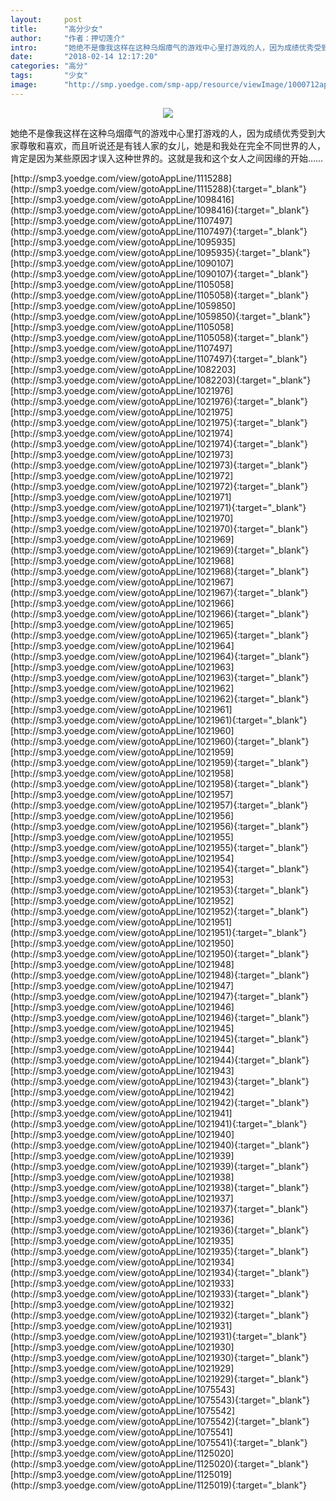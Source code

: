```yaml
---
layout:     post
title:      "高分少女"
author:     "作者：押切莲介"
intro:      "她绝不是像我这样在这种乌烟瘴气的游戏中心里打游戏的人，因为成绩优秀受到大家尊敬和喜欢，而且听说还是有钱人家的女儿，她是和我处在完全不同世界的人，肯定是因为某些原因才误入这种世界的。这就是我和这个女人之间因缘的开始……"
date:       "2018-02-14 12:17:20"
categories: "高分"
tags:       "少女"
image:      "http://smp.yoedge.com/smp-app/resource/viewImage/1000712appline.png"
---
```

<div style="text-align: center">
<p><img src="http://smp.yoedge.com/smp-app/resource/viewImage/1000712appline.png"/></p>
</div>
<p class="post-meta">
<span>她绝不是像我这样在这种乌烟瘴气的游戏中心里打游戏的人，因为成绩优秀受到大家尊敬和喜欢，而且听说还是有钱人家的女儿，她是和我处在完全不同世界的人，肯定是因为某些原因才误入这种世界的。这就是我和这个女人之间因缘的开始……</span>
</p>
[http://smp3.yoedge.com/view/gotoAppLine/1115288](http://smp3.yoedge.com/view/gotoAppLine/1115288){:target="_blank"}
[http://smp3.yoedge.com/view/gotoAppLine/1098416](http://smp3.yoedge.com/view/gotoAppLine/1098416){:target="_blank"}
[http://smp3.yoedge.com/view/gotoAppLine/1107497](http://smp3.yoedge.com/view/gotoAppLine/1107497){:target="_blank"}
[http://smp3.yoedge.com/view/gotoAppLine/1095935](http://smp3.yoedge.com/view/gotoAppLine/1095935){:target="_blank"}
[http://smp3.yoedge.com/view/gotoAppLine/1090107](http://smp3.yoedge.com/view/gotoAppLine/1090107){:target="_blank"}
[http://smp3.yoedge.com/view/gotoAppLine/1105058](http://smp3.yoedge.com/view/gotoAppLine/1105058){:target="_blank"}
[http://smp3.yoedge.com/view/gotoAppLine/1059850](http://smp3.yoedge.com/view/gotoAppLine/1059850){:target="_blank"}
[http://smp3.yoedge.com/view/gotoAppLine/1105058](http://smp3.yoedge.com/view/gotoAppLine/1105058){:target="_blank"}
[http://smp3.yoedge.com/view/gotoAppLine/1107497](http://smp3.yoedge.com/view/gotoAppLine/1107497){:target="_blank"}
[http://smp3.yoedge.com/view/gotoAppLine/1082203](http://smp3.yoedge.com/view/gotoAppLine/1082203){:target="_blank"}
[http://smp3.yoedge.com/view/gotoAppLine/1021976](http://smp3.yoedge.com/view/gotoAppLine/1021976){:target="_blank"}
[http://smp3.yoedge.com/view/gotoAppLine/1021975](http://smp3.yoedge.com/view/gotoAppLine/1021975){:target="_blank"}
[http://smp3.yoedge.com/view/gotoAppLine/1021974](http://smp3.yoedge.com/view/gotoAppLine/1021974){:target="_blank"}
[http://smp3.yoedge.com/view/gotoAppLine/1021973](http://smp3.yoedge.com/view/gotoAppLine/1021973){:target="_blank"}
[http://smp3.yoedge.com/view/gotoAppLine/1021972](http://smp3.yoedge.com/view/gotoAppLine/1021972){:target="_blank"}
[http://smp3.yoedge.com/view/gotoAppLine/1021971](http://smp3.yoedge.com/view/gotoAppLine/1021971){:target="_blank"}
[http://smp3.yoedge.com/view/gotoAppLine/1021970](http://smp3.yoedge.com/view/gotoAppLine/1021970){:target="_blank"}
[http://smp3.yoedge.com/view/gotoAppLine/1021969](http://smp3.yoedge.com/view/gotoAppLine/1021969){:target="_blank"}
[http://smp3.yoedge.com/view/gotoAppLine/1021968](http://smp3.yoedge.com/view/gotoAppLine/1021968){:target="_blank"}
[http://smp3.yoedge.com/view/gotoAppLine/1021967](http://smp3.yoedge.com/view/gotoAppLine/1021967){:target="_blank"}
[http://smp3.yoedge.com/view/gotoAppLine/1021966](http://smp3.yoedge.com/view/gotoAppLine/1021966){:target="_blank"}
[http://smp3.yoedge.com/view/gotoAppLine/1021965](http://smp3.yoedge.com/view/gotoAppLine/1021965){:target="_blank"}
[http://smp3.yoedge.com/view/gotoAppLine/1021964](http://smp3.yoedge.com/view/gotoAppLine/1021964){:target="_blank"}
[http://smp3.yoedge.com/view/gotoAppLine/1021963](http://smp3.yoedge.com/view/gotoAppLine/1021963){:target="_blank"}
[http://smp3.yoedge.com/view/gotoAppLine/1021962](http://smp3.yoedge.com/view/gotoAppLine/1021962){:target="_blank"}
[http://smp3.yoedge.com/view/gotoAppLine/1021961](http://smp3.yoedge.com/view/gotoAppLine/1021961){:target="_blank"}
[http://smp3.yoedge.com/view/gotoAppLine/1021960](http://smp3.yoedge.com/view/gotoAppLine/1021960){:target="_blank"}
[http://smp3.yoedge.com/view/gotoAppLine/1021959](http://smp3.yoedge.com/view/gotoAppLine/1021959){:target="_blank"}
[http://smp3.yoedge.com/view/gotoAppLine/1021958](http://smp3.yoedge.com/view/gotoAppLine/1021958){:target="_blank"}
[http://smp3.yoedge.com/view/gotoAppLine/1021957](http://smp3.yoedge.com/view/gotoAppLine/1021957){:target="_blank"}
[http://smp3.yoedge.com/view/gotoAppLine/1021956](http://smp3.yoedge.com/view/gotoAppLine/1021956){:target="_blank"}
[http://smp3.yoedge.com/view/gotoAppLine/1021955](http://smp3.yoedge.com/view/gotoAppLine/1021955){:target="_blank"}
[http://smp3.yoedge.com/view/gotoAppLine/1021954](http://smp3.yoedge.com/view/gotoAppLine/1021954){:target="_blank"}
[http://smp3.yoedge.com/view/gotoAppLine/1021953](http://smp3.yoedge.com/view/gotoAppLine/1021953){:target="_blank"}
[http://smp3.yoedge.com/view/gotoAppLine/1021952](http://smp3.yoedge.com/view/gotoAppLine/1021952){:target="_blank"}
[http://smp3.yoedge.com/view/gotoAppLine/1021951](http://smp3.yoedge.com/view/gotoAppLine/1021951){:target="_blank"}
[http://smp3.yoedge.com/view/gotoAppLine/1021950](http://smp3.yoedge.com/view/gotoAppLine/1021950){:target="_blank"}
[http://smp3.yoedge.com/view/gotoAppLine/1021948](http://smp3.yoedge.com/view/gotoAppLine/1021948){:target="_blank"}
[http://smp3.yoedge.com/view/gotoAppLine/1021947](http://smp3.yoedge.com/view/gotoAppLine/1021947){:target="_blank"}
[http://smp3.yoedge.com/view/gotoAppLine/1021946](http://smp3.yoedge.com/view/gotoAppLine/1021946){:target="_blank"}
[http://smp3.yoedge.com/view/gotoAppLine/1021945](http://smp3.yoedge.com/view/gotoAppLine/1021945){:target="_blank"}
[http://smp3.yoedge.com/view/gotoAppLine/1021944](http://smp3.yoedge.com/view/gotoAppLine/1021944){:target="_blank"}
[http://smp3.yoedge.com/view/gotoAppLine/1021943](http://smp3.yoedge.com/view/gotoAppLine/1021943){:target="_blank"}
[http://smp3.yoedge.com/view/gotoAppLine/1021942](http://smp3.yoedge.com/view/gotoAppLine/1021942){:target="_blank"}
[http://smp3.yoedge.com/view/gotoAppLine/1021941](http://smp3.yoedge.com/view/gotoAppLine/1021941){:target="_blank"}
[http://smp3.yoedge.com/view/gotoAppLine/1021940](http://smp3.yoedge.com/view/gotoAppLine/1021940){:target="_blank"}
[http://smp3.yoedge.com/view/gotoAppLine/1021939](http://smp3.yoedge.com/view/gotoAppLine/1021939){:target="_blank"}
[http://smp3.yoedge.com/view/gotoAppLine/1021938](http://smp3.yoedge.com/view/gotoAppLine/1021938){:target="_blank"}
[http://smp3.yoedge.com/view/gotoAppLine/1021937](http://smp3.yoedge.com/view/gotoAppLine/1021937){:target="_blank"}
[http://smp3.yoedge.com/view/gotoAppLine/1021936](http://smp3.yoedge.com/view/gotoAppLine/1021936){:target="_blank"}
[http://smp3.yoedge.com/view/gotoAppLine/1021935](http://smp3.yoedge.com/view/gotoAppLine/1021935){:target="_blank"}
[http://smp3.yoedge.com/view/gotoAppLine/1021934](http://smp3.yoedge.com/view/gotoAppLine/1021934){:target="_blank"}
[http://smp3.yoedge.com/view/gotoAppLine/1021933](http://smp3.yoedge.com/view/gotoAppLine/1021933){:target="_blank"}
[http://smp3.yoedge.com/view/gotoAppLine/1021932](http://smp3.yoedge.com/view/gotoAppLine/1021932){:target="_blank"}
[http://smp3.yoedge.com/view/gotoAppLine/1021931](http://smp3.yoedge.com/view/gotoAppLine/1021931){:target="_blank"}
[http://smp3.yoedge.com/view/gotoAppLine/1021930](http://smp3.yoedge.com/view/gotoAppLine/1021930){:target="_blank"}
[http://smp3.yoedge.com/view/gotoAppLine/1021929](http://smp3.yoedge.com/view/gotoAppLine/1021929){:target="_blank"}
[http://smp3.yoedge.com/view/gotoAppLine/1075543](http://smp3.yoedge.com/view/gotoAppLine/1075543){:target="_blank"}
[http://smp3.yoedge.com/view/gotoAppLine/1075542](http://smp3.yoedge.com/view/gotoAppLine/1075542){:target="_blank"}
[http://smp3.yoedge.com/view/gotoAppLine/1075541](http://smp3.yoedge.com/view/gotoAppLine/1075541){:target="_blank"}
[http://smp3.yoedge.com/view/gotoAppLine/1125020](http://smp3.yoedge.com/view/gotoAppLine/1125020){:target="_blank"}
[http://smp3.yoedge.com/view/gotoAppLine/1125019](http://smp3.yoedge.com/view/gotoAppLine/1125019){:target="_blank"}


